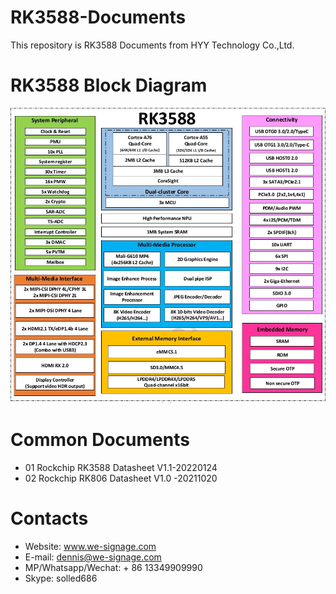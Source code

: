 # RK3588-Documents
This repository is RK3588 Documents from HYY Technology Co.,Ltd.

# RK3588 Block Diagram
![RK3588 Block Diagram](imgs/RK3588-Block-Diagram.webp?raw-true)

# Common Documents
- 01 Rockchip RK3588 Datasheet V1.1-20220124
- 02 Rockchip RK806 Datasheet V1.0 -20211020

# Contacts
- Website: www.we-signage.com
- E-mail: dennis@we-signage.com
- MP/Whatsapp/Wechat: + 86 13349909990
- Skype: solled686
